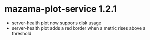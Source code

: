 # mazama-plot-service 1.2.1

* server-health plot now supports disk usage
* server-health plot adds a red border when a metric rises above a threshold
